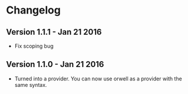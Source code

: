 # Changelog

## Version 1.1.1 - Jan 21 2016
 - Fix scoping bug

## Version 1.1.0 - Jan 21 2016
 - Turned into a provider. You can now use orwell as a provider with the same syntax.
